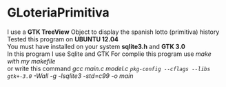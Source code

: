 # GLoteriaPrimitiva
I use a **GTK TreeView** Object to display the spanish lotto (primitiva) history  
Tested this program on **UBUNTU 12.04**  
You must have installed on your system **sqlite3.h** and **GTK 3.0**  
In this program I use Sqlite and GTK 
For complie this program use _make with my makefile_   
or write this command _gcc main.c model.c `pkg-config --cflags --libs gtk+-3.0` -Wall -g -lsqlite3 -std=c99 -o main_

